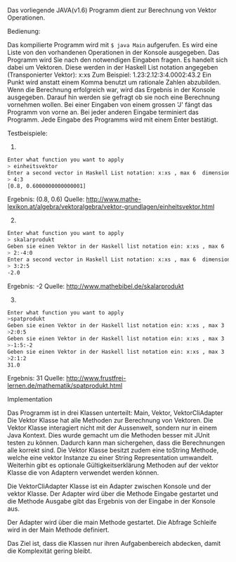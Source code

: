 Das vorliegende JAVA(v1.6) Programm dient zur Berechnung von Vektor Operationen.

Bedienung:

Das kompilierte Programm wird mit `$ java Main` aufgerufen.
Es wird eine Liste von den vorhandenen Operationen in der Konsole ausgegeben.
Das Programm wird Sie nach den notwendigen Eingaben fragen.
Es handelt sich dabei um Vektoren. Diese werden in der Haskell List notation angegeben (Transponierter Vektor): x:xs
Zum Beispiel: 1.23:2.12:3:4.0002:43.2
Ein Punkt wird anstatt einem Komma benutzt um rationale Zahlen abzubilden.
Wenn die Berechnung erfolgreich war, wird das Ergebnis in der Konsole ausgegeben.
Darauf hin werden sie gefragt ob sie noch eine Berechnung vornehmen wollen.
Bei einer Eingaben von einem grossen 'J' fängt das Programm von vorne an.
Bei jeder anderen Eingabe terminiert das Programm.
Jede Eingabe des Programms wird mit einem Enter bestätigt.

Testbeispiele:

1)
```zsh
Enter what function you want to apply
> einheitsvektor
Enter a second vector in Haskell List notation: x:xs , max 6  dimensionen
> 4:3
[0.8, 0.6000000000000001]
```
Ergebnis: (0.8, 0.6)
Quelle: http://www.mathe-lexikon.at/algebra/vektoralgebra/vektor-grundlagen/einheitsvektor.html

2)
```zsh
Enter what function you want to apply
> skalarprodukt
Geben sie einen Vektor in der Haskell list notation ein: x:xs , max 6  dimensionen
> 2:-4:0
Enter a second vector in Haskell List notation: x:xs , max 6  dimensionen
> 3:2:5
-2.0
```
Ergebnis: -2
Quelle: http://www.mathebibel.de/skalarprodukt

3)
```zsh
Enter what function you want to apply
>spatprodukt
Geben sie einen Vektor in der Haskell list notation ein: x:xs , max 3  dimensionen
>2:0:5
Geben sie einen Vektor in der Haskell list notation ein: x:xs , max 3  dimensionen
>-1:5:-2
Geben sie einen Vektor in der Haskell list notation ein: x:xs , max 3  dimensionen
>2:1:2
31.0
```

Ergebnis: 31
Quelle: http://www.frustfrei-lernen.de/mathematik/spatprodukt.html


Implementation

Das Programm ist in drei Klassen unterteilt: Main, Vektor, VektorCliAdapter
Die Vektor Klasse hat alle Methoden zur Berechnung von Vektoren.
Die Vektor Klasse interagiert nicht mit der Aussenwelt, sondern nur in einem Java Kontext.
Dies wurde gemacht um die Methoden besser mit JUnit testen zu können. Dadurch kann man sichergehen, dass die Berechnungen alle
korrekt sind.
Die Vektor Klasse besitzt zudem eine toString Methode, welche eine vektor Instanze zu einer String Representation umwandelt.
Weiterhin gibt es optionale Gültigkeitserklärung Methoden auf der vektor Klasse die von Adaptern verwendet werden können.


Die VektorCliAdapter Klasse ist ein Adapter zwischen Konsole und der vektor Klasse.
Der Adapter wird über die Methode Eingabe gestartet und die Methode Ausgabe gibt das Ergebnis von der Eingabe in der Konsole aus.

Der Adapter wird über die main Methode gestartet. Die Abfrage Schleife wird in der Main Methode definiert.

Das Ziel ist, dass die Klassen nur ihren Aufgabenbereich abdecken, damit die Komplexität gering bleibt.